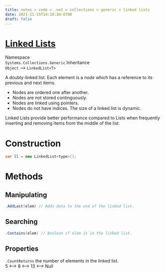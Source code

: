 ```yaml
---
title: notes > code > .net > collections > generic > linked lists
date: 2021-11-15T14:18:34-0700
draft: false
---
```

# [Linked Lists](https://docs.microsoft.com/en-us/dotnet/api/system.collections.generic.linkedlist-1?view=net-6.0)
Namespace  
`Systems.Collections.Generic`
Inheritance  
`Object` –> `LinkedList<T>`

A doubly-linked list. Each element is a *node* which has a reference to its previous and next items.
- Nodes are ordered one after another.
- Nodes are not stored continguously.
- Nodes are linked using pointers.
- Nodes do not have indices.
The size of a linked list is dynamic.

Linked Lists provide better performance compared to Lists when frequently inserting and removing items from the middle of the list.

# Construction
```cs
var ll = new LinkedList<type>();
```
# Methods
## Manipulating
```cs
.AddLast(elem) // Adds data to the end of the linked list.
```
## Searching
```cs
.Contains(elem) // Boolean if elem is in the linked list.
```
## Properties
`.CountReturns` the number of elements in the linked list.  
5 <–> 8 <–> 13 <–> Null
